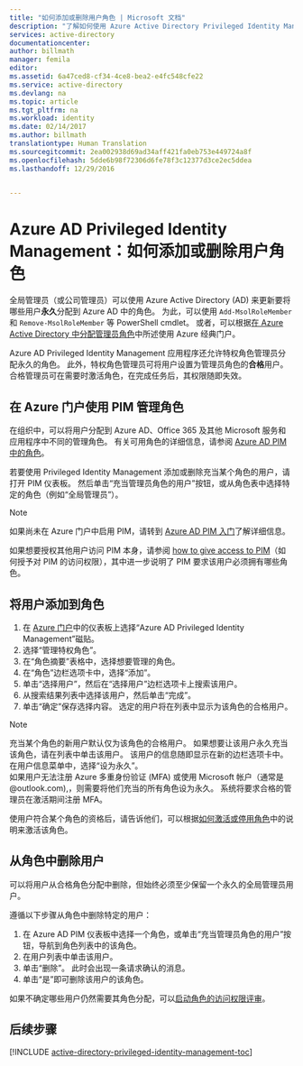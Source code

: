 ```yaml
---
title: "如何添加或删除用户角色 | Microsoft 文档"
description: "了解如何使用 Azure Active Directory Privileged Identity Management 应用程序将角色添加到特权标识。"
services: active-directory
documentationcenter: 
author: billmath
manager: femila
editor: 
ms.assetid: 6a47ced8-cf34-4ce8-bea2-e4fc548cfe22
ms.service: active-directory
ms.devlang: na
ms.topic: article
ms.tgt_pltfrm: na
ms.workload: identity
ms.date: 02/14/2017
ms.author: billmath
translationtype: Human Translation
ms.sourcegitcommit: 2ea002938d69ad34aff421fa0eb753e449724a8f
ms.openlocfilehash: 5dde6b98f72306d6fe78f3c12377d3ce2ec5ddea
ms.lasthandoff: 12/29/2016


---
```

# <a name="azure-ad-privileged-identity-management-how-to-add-or-remove-a-user-role"></a>Azure AD Privileged Identity Management：如何添加或删除用户角色
全局管理员（或公司管理员）可以使用 Azure Active Directory (AD) 来更新要将哪些用户**永久**分配到 Azure AD 中的角色。 为此，可以使用 `Add-MsolRoleMember` 和 `Remove-MsolRoleMember` 等 PowerShell cmdlet。 或者，可以根据[在 Azure Active Directory 中分配管理员角色](active-directory-assign-admin-roles.md)中所述使用 Azure 经典门户。

Azure AD Privileged Identity Management 应用程序还允许特权角色管理员分配永久的角色。 此外，特权角色管理员可将用户设置为管理员角色的**合格**用户。 合格管理员可在需要时激活角色，在完成任务后，其权限随即失效。

## <a name="manage-roles-with-pim-in-the-azure-portal"></a>在 Azure 门户使用 PIM 管理角色
在组织中，可以将用户分配到 Azure AD、Office 365 及其他 Microsoft 服务和应用程序中不同的管理角色。  有关可用角色的详细信息，请参阅 [Azure AD PIM 中的角色](active-directory-privileged-identity-management-roles.md)。

若要使用 Privileged Identity Management 添加或删除充当某个角色的用户，请打开 PIM 仪表板。 然后单击“充当管理员角色的用户”按钮，或从角色表中选择特定的角色（例如“全局管理员”）。

> [!NOTE]
> 如果尚未在 Azure 门户中启用 PIM，请转到 [Azure AD PIM 入门](active-directory-privileged-identity-management-getting-started.md)了解详细信息。

如果想要授权其他用户访问 PIM 本身，请参阅 [how to give access to PIM](active-directory-privileged-identity-management-how-to-give-access-to-pim.md)（如何授予对 PIM 的访问权限），其中进一步说明了 PIM 要求该用户必须拥有哪些角色。

## <a name="add-a-user-to-a-role"></a>将用户添加到角色
1. 在 [Azure 门户](https://portal.azure.com/)中的仪表板上选择“Azure AD Privileged Identity Management”磁贴。
2. 选择“管理特权角色”。
3. 在“角色摘要”表格中，选择想要管理的角色。
4. 在“角色”边栏选项卡中，选择“添加”。
5. 单击“选择用户”，然后在“选择用户”边栏选项卡上搜索该用户。  
6. 从搜索结果列表中选择该用户，然后单击“完成”。
7. 单击“确定”保存选择内容。 选定的用户将在列表中显示为该角色的合格用户。

> [!NOTE]
> 充当某个角色的新用户默认仅为该角色的合格用户。 如果想要让该用户永久充当该角色，请在列表中单击该用户。 该用户的信息随即显示在新的边栏选项卡中。 在用户信息菜单中，选择“设为永久”。  
> 如果用户无法注册 Azure 多重身份验证 (MFA) 或使用 Microsoft 帐户（通常是 @outlook.com),，则需要将他们充当的所有角色设为永久。 系统将要求合格的管理员在激活期间注册 MFA。

使用户符合某个角色的资格后，请告诉他们，可以根据[如何激活或停用角色](active-directory-privileged-identity-management-how-to-activate-role.md)中的说明来激活该角色。

## <a name="remove-a-user-from-a-role"></a>从角色中删除用户
可以将用户从合格角色分配中删除，但始终必须至少保留一个永久的全局管理员用户。

遵循以下步骤从角色中删除特定的用户：

1. 在 Azure AD PIM 仪表板中选择一个角色，或单击“充当管理员角色的用户”按钮，导航到角色列表中的该角色。
2. 在用户列表中单击该用户。
3. 单击“删除”。 此时会出现一条请求确认的消息。
4. 单击“是”即可删除该用户的该角色。

如果不确定哪些用户仍然需要其角色分配，可以[启动角色的访问权限评审](active-directory-privileged-identity-management-how-to-start-security-review.md)。

## <a name="next-steps"></a>后续步骤
[!INCLUDE [active-directory-privileged-identity-management-toc](../../includes/active-directory-privileged-identity-management-toc.md)]


